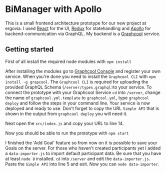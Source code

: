 # BiManager with Apollo
This is a small frontend architecture prototype for our new project at ergovia. 
I used [React](https://github.com/facebook/react) for the UI, [Redux](https://github.com/reactjs/redux) for statehandling and [Apollo](https://github.com/apollographql) for backend-communication via GraphQL. 
My backend is a [Graphcool](https://www.graph.cool/) service. 

## Getting started
First of all install the required node modules with
``npm install``

After installing the modules go to [Graphcool Console](https://console.graph.cool/) and register your own service. 
When you're done you need to install the `Graphcool CLI` with `npm install -g grapcool`.
The `Graphcool CLI` is required for uploading the provided GraphQL Schema (`/server/types.graphql)`to your service. To connect the prototype with 
your Graphcool Service `cd` into `/server`, change the name of `graphcool.yml.template` to `graphcool.yml`, type `graphcool deploy` and follow the steps in your command line. Your service
is now deployed and ready to use. Don't forget to copy the URL `Simple API` that is shown in the output from `graphcool deploy` you will need it.

Next open the `src/index.js` and copy your URL to line 14.

Now you should be able to run the prototype with 
`npm start`

I finished the 'Add Goal' feature so from now on it is possible to save your Goals on the server. For those who haven't created
participants yet I added a `data-importer.js` to import default participant data.
Be sure that you have at least `node 8` installed. `cd` into `/server` and edit the `data-importer.js`. Paste the `Simple API` into line 5 and exit.
Now you can `node data-importer`. 